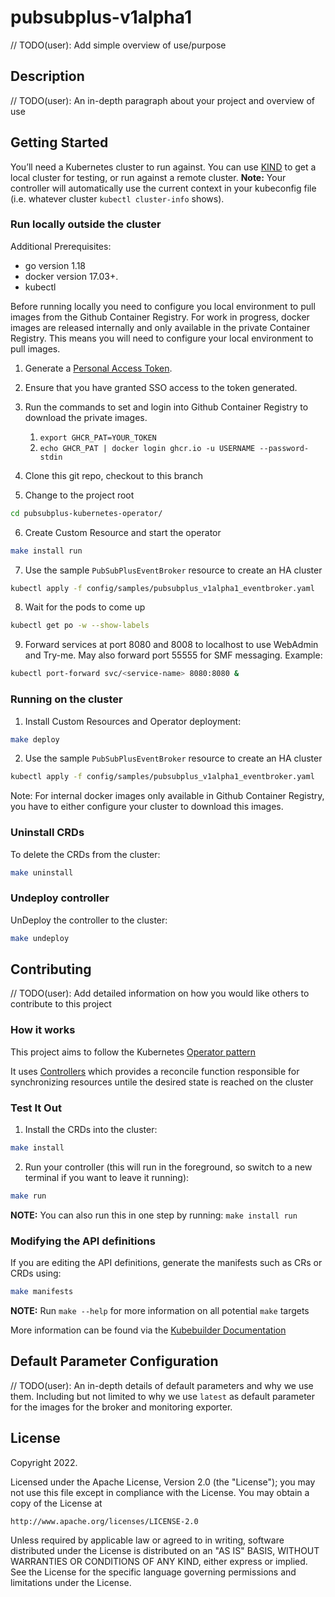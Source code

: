 # pubsubplus-v1alpha1
// TODO(user): Add simple overview of use/purpose

## Description
// TODO(user): An in-depth paragraph about your project and overview of use

## Getting Started
You’ll need a Kubernetes cluster to run against. You can use [KIND](https://sigs.k8s.io/kind) to get a local cluster for testing, or run against a remote cluster.
**Note:** Your controller will automatically use the current context in your kubeconfig file (i.e. whatever cluster `kubectl cluster-info` shows).

### Run locally outside the cluster

Additional Prerequisites:

* go version 1.18
* docker version 17.03+.
* kubectl

Before running locally you need to configure you local environment to pull images from the Github Container Registry. For work in progress, 
docker images are released internally and only available in the private Container Registry. This means you will need to configure your local environment to pull
images. 

1. Generate a [Personal Access Token](https://docs.github.com/en/authentication/keeping-your-account-and-data-secure/creating-a-personal-access-token). 
2. Ensure that you have granted SSO access to the token generated.  
3. Run the commands to set and login into Github Container Registry to download the private images.
   1. `export GHCR_PAT=YOUR_TOKEN`
   2. `echo GHCR_PAT | docker login ghcr.io -u USERNAME --password-stdin`
   
4. Clone this git repo, checkout to this branch
5. Change to the project root
```sh
cd pubsubplus-kubernetes-operator/
```
6. Create Custom Resource and start the operator
```sh
make install run
```
7. Use the sample `PubSubPlusEventBroker` resource to create an HA cluster
```sh
kubectl apply -f config/samples/pubsubplus_v1alpha1_eventbroker.yaml
```
8. Wait for the pods to come up
```sh
kubectl get po -w --show-labels
```
9. Forward services at port 8080 and 8008 to localhost to use WebAdmin and Try-me. May also forward port 55555 for SMF messaging. Example:
```sh
kubectl port-forward svc/<service-name> 8080:8080 &
```

### Running on the cluster
1. Install Custom Resources and Operator deployment:
```sh
make deploy
```
2. Use the sample `PubSubPlusEventBroker` resource to create an HA cluster
```sh
kubectl apply -f config/samples/pubsubplus_v1alpha1_eventbroker.yaml
```

Note: For internal docker images only available in Github Container Registry, you have to either configure your cluster to download this images.

### Uninstall CRDs
To delete the CRDs from the cluster:

```sh
make uninstall
```

### Undeploy controller
UnDeploy the controller to the cluster:

```sh
make undeploy
```

## Contributing
// TODO(user): Add detailed information on how you would like others to contribute to this project

### How it works
This project aims to follow the Kubernetes [Operator pattern](https://kubernetes.io/docs/concepts/extend-kubernetes/operator/)

It uses [Controllers](https://kubernetes.io/docs/concepts/architecture/controller/) 
which provides a reconcile function responsible for synchronizing resources untile the desired state is reached on the cluster 

### Test It Out
1. Install the CRDs into the cluster:

```sh
make install
```

2. Run your controller (this will run in the foreground, so switch to a new terminal if you want to leave it running):

```sh
make run
```

**NOTE:** You can also run this in one step by running: `make install run`

### Modifying the API definitions
If you are editing the API definitions, generate the manifests such as CRs or CRDs using:

```sh
make manifests
```

**NOTE:** Run `make --help` for more information on all potential `make` targets

More information can be found via the [Kubebuilder Documentation](https://book.kubebuilder.io/introduction.html)

## Default Parameter Configuration
// TODO(user): An in-depth details of default parameters and why we use them. Including but not limited to why we use `latest` as default parameter for the images for the broker and monitoring exporter.


## License

Copyright 2022.

Licensed under the Apache License, Version 2.0 (the "License");
you may not use this file except in compliance with the License.
You may obtain a copy of the License at

    http://www.apache.org/licenses/LICENSE-2.0

Unless required by applicable law or agreed to in writing, software
distributed under the License is distributed on an "AS IS" BASIS,
WITHOUT WARRANTIES OR CONDITIONS OF ANY KIND, either express or implied.
See the License for the specific language governing permissions and
limitations under the License.

